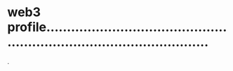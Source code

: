 # web3 profile.............................................................................................
.
